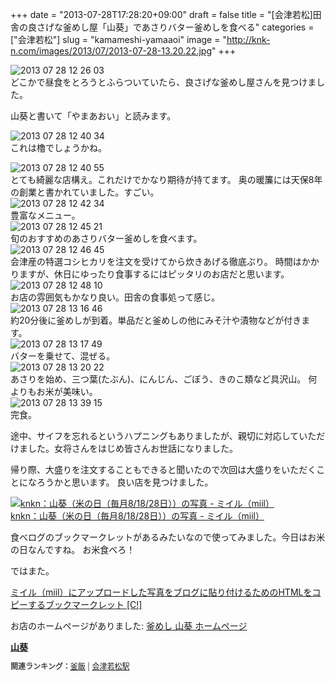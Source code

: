 +++
date = "2013-07-28T17:28:20+09:00"
draft = false
title = "[会津若松]田舎の良さげな釜めし屋「山葵」であさりバター釜めしを食べる"
categories = ["会津若松"]
slug = "kamameshi-yamaaoi"
image = "http://knk-n.com/images/2013/07/2013-07-28-13.20.22.jpg"
+++

<div class="center"><img alt="2013 07 28 12 26 03" src="https://knk-n.com/images/2013/07/2013-07-28-12.26.03.jpg" title="2013-07-28 12.26.03.jpg" border="0" width="" height="" /></div>
どこかで昼食をとろうとふらついていたら、良さげな釜めし屋さんを見つけました。

山葵と書いて「やまあおい」と読みます。<!--more--><div class="center"><img alt="2013 07 28 12 40 34" src="https://knk-n.com/images/2013/07/2013-07-28-12.40.34.jpg" title="2013-07-28 12.40.34.jpg" border="0" width="" height="" /></div>
これは櫓でしょうかね。

<div class="center"><img alt="2013 07 28 12 40 55" src="https://knk-n.com/images/2013/07/2013-07-28-12.40.55.jpg" title="2013-07-28 12.40.55.jpg" border="0" width="" height="" /></div>
とても綺麗な店構え。これだけでかなり期待が持てます。
奥の暖簾には天保8年の創業と書かれていました。すごい。

<div class="center"><img alt="2013 07 28 12 42 34" src="https://knk-n.com/images/2013/07/2013-07-28-12.42.34.jpg" title="2013-07-28 12.42.34.jpg" border="0" width="" height="" /></div>
豊富なメニュー。

<div class="center"><img alt="2013 07 28 12 45 21" src="https://knk-n.com/images/2013/07/2013-07-28-12.45.21.jpg" title="2013-07-28 12.45.21.jpg" border="0" width="" height="" /></div>
旬のおすすめのあさりバター釜めしを食べます。

<div class="center"><img alt="2013 07 28 12 46 45" src="https://knk-n.com/images/2013/07/2013-07-28-12.46.45.jpg" title="2013-07-28 12.46.45.jpg" border="0" width="" height="" /></div>
会津産の特選コシヒカリを注文を受けてから炊きあげる徹底ぶり。
時間はかかりますが、休日にゆったり食事するにはピッタリのお店だと思います。

<div class="center"><img alt="2013 07 28 12 48 10" src="https://knk-n.com/images/2013/07/2013-07-28-12.48.10.jpg" title="2013-07-28 12.48.10.jpg" border="0" width="" height="" /></div>
お店の雰囲気もかなり良い。田舎の食事処って感じ。

<div class="center"><img alt="2013 07 28 13 16 46" src="https://knk-n.com/images/2013/07/2013-07-28-13.16.46.jpg" title="2013-07-28 13.16.46.jpg" border="0" width="" height="" /></div>
約20分後に釜めしが到着。単品だと釜めしの他にみそ汁や漬物などが付きます。

<div class="center"><img alt="2013 07 28 13 17 49" src="https://knk-n.com/images/2013/07/2013-07-28-13.17.49.jpg" title="2013-07-28 13.17.49.jpg" border="0" width="" height="" /></div>
バターを乗せて、混ぜる。

<div class="center"><img src="https://knk-n.com/images/2013/07/2013-07-28-13.20.22.jpg" alt="2013 07 28 13 20 22" title="2013-07-28 13.20.22.jpg" border="0" width="" height="" /></div>
あさりを始め、三つ葉(たぶん)、にんじん、ごぼう、きのこ類など具沢山。
何よりもお米が美味い。

<div class="center"><img src="https://knk-n.com/images/2013/07/2013-07-28-13.39.15.jpg" alt="2013 07 28 13 39 15" title="2013-07-28 13.39.15.jpg" border="0" width="" height="" /></div>
完食。


途中、サイフを忘れるというハプニングもありましたが、親切に対応していただけました。女将さんをはじめ皆さんお世話になりました。

帰り際、大盛りを注文することもできると聞いたので次回は大盛りをいただくことになろうかと思います。
良い店を見つけました。

<a href="http://miil.me/p/18mlo" target="_blank" title="knkn：山葵（米の日（毎月8/18/28日））の写真 - ミイル（miil）"><img src="http://miil.me/p/18mlo.jpeg?size=480" alt="knkn：山葵（米の日（毎月8/18/28日））の写真 - ミイル（miil）" /></a><br /><a href="http://miil.me/p/18mlo" target="_blank">knkn：山葵（米の日（毎月8/18/28日））の写真 - ミイル（miil）</a>

食べログのブックマークレットがあるみたいなので使ってみました。今日はお米の日なんですね。
お米食べろ！

ではまた。

<p><a  class="external" href="http://creazy.net/2012/12/copy_miil_tag_bookmarklet.html" target="_blank">ミイル（miil）にアップロードした写真をブログに貼り付けるためのHTMLをコピーするブックマークレット [C!]</a></p>

<p>お店のホームページがありました: <a  class="external" href="http://www.the-timely.com/yamaaoi/" target="_blank">釜めし 山葵 ホームページ</a></p>

<div><strong><a href="http://tabelog.com/fukushima/A0705/A070501/7000838/" target="_blank">山葵</a></strong><br><script src="http://tabelog.com/badge/google_badge?rcd=7000838" type="text/javascript" charset="utf-8"></script></div><p style="color:#444444; font-size:12px;"><strong>関連ランキング：</strong><a href="http://tabelog.com/RC019909/">釜飯</a> | <a href="http://tabelog.com/fukushima/A0705/A070501/R42/">会津若松駅</a></p>
